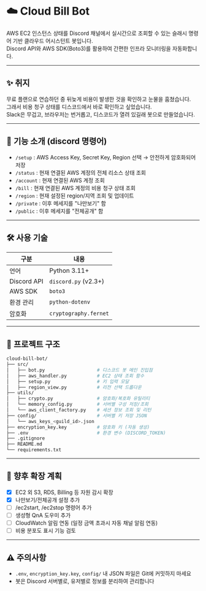 # ☁️ Cloud Bill Bot

AWS EC2 인스턴스 상태를 Discord 채널에서 실시간으로 조회할 수 있는 슬래시 명령어 기반 클라우드 어시스턴트 봇입니다.  
Discord API와 AWS SDK(Boto3)를 활용하여 간편한 인프라 모니터링을 자동화합니다.

---

## ✨ 취지

무료 플랜으로 연습하던 중 뒤늦게 비용이 발생한 것을 확인하고 눈물을 훔쳤습니다.  
그래서 비용 청구 상태를 디스코드에서 바로 확인하고 싶었습니다.  
Slack은 무겁고, 브라우저는 번거롭고, 디스코드가 열려 있길래 봇으로 만들었습니다.

---

## 📌 기능 소개 (discord 명령어)

- `/setup` : AWS Access Key, Secret Key, Region 선택 → 안전하게 암호화되어 저장
- `/status` : 현재 연결된 AWS 계정의 전체 리소스 상태 조회
- `/account` : 현재 연결된 AWS 계정 조회
- `/bill` : 현재 연결된 AWS 계정의 비용 청구 상태 조회
- `/region` : 현재 설정된 region/지역 조회 및 업데이트
- `/private` : 이후 메세지를 "나만보기" 함
- `/public` : 이후 메세지를 "전체공개" 함

---

## 🛠️ 사용 기술

| 구분         | 내용                      |
|--------------|---------------------------|
| 언어         | Python 3.11+              |
| Discord API  | `discord.py` (v2.3+)      |
| AWS SDK      | `boto3`                   |
| 환경 관리    | `python-dotenv`           |
| 암호화       | `cryptography.fernet`     |

---

## 📂 프로젝트 구조

```bash
cloud-bill-bot/
├── src/
│   ├── bot.py                   # 디스코드 봇 메인 진입점
│   ├── aws_handler.py           # EC2 상태 조회 함수
│   ├── setup.py                 # 키 입력 모달
│   ├── region_view.py           # 리전 선택 드롭다운
├── utils/
│   ├── crypto.py                # 암호화/복호화 유틸리티
│   └── memory_config.py         # 서버별 구성 저장/조회
│   └── aws_client_factory.py    # 세션 정보 조회 및 리턴
├── config/                      # 서버별 키 저장 JSON
│   └── aws_keys_<guild_id>.json
├── encryption_key.key           # 암호화 키 (자동 생성)
├── .env                         # 환경 변수 (DISCORD_TOKEN)
├── .gitignore
├── README.md
└── requirements.txt
```

---

## 🚧 향후 확장 계획

- [x] EC2 외 S3, RDS, Billing 등 자원 감시 확장
- [x] 나만보기/전체공개 설정 추가
- [ ] /ec2start, /ec2stop 명령어 추가
- [ ] 생성형 QnA 도우미 추가
- [ ] CloudWatch 알림 연동 (일정 금액 초과시 자동 채널 알림 연동)
- [ ] 비용 분포도 표시 기능 검토

---

## ⚠️ 주의사항

- `.env`, `encryption_key.key`, `config/` 내 JSON 파일은 Git에 커밋하지 마세요
- 봇은 Discord 서버별로, 유저별로 정보를 분리하여 관리합니다
